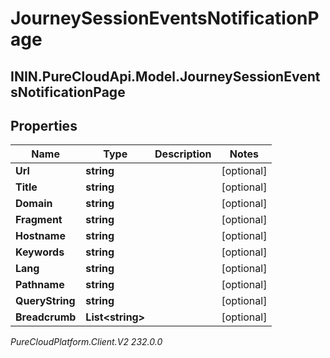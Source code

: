 # JourneySessionEventsNotificationPage

## ININ.PureCloudApi.Model.JourneySessionEventsNotificationPage

## Properties

|Name | Type | Description | Notes|
|------------ | ------------- | ------------- | -------------|
| **Url** | **string** |  | [optional] |
| **Title** | **string** |  | [optional] |
| **Domain** | **string** |  | [optional] |
| **Fragment** | **string** |  | [optional] |
| **Hostname** | **string** |  | [optional] |
| **Keywords** | **string** |  | [optional] |
| **Lang** | **string** |  | [optional] |
| **Pathname** | **string** |  | [optional] |
| **QueryString** | **string** |  | [optional] |
| **Breadcrumb** | **List&lt;string&gt;** |  | [optional] |



_PureCloudPlatform.Client.V2 232.0.0_
